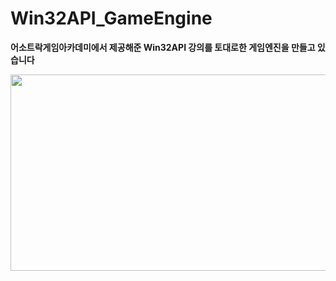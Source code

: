 # Win32API_GameEngine

**어소트락게임아카데미에서 제공해준 Win32API 강의를 토대로한 게임엔진을 만들고 있습니다**

<a href="https://www.youtube.com/playlist?list=PL4SIC1d_ab-ZLg4TvAO5R4nqlJTyJXsPK" target="_blank">
          <img src="http://surl.li/qqhqsn"  height="314"  " width="600">
</a>  

